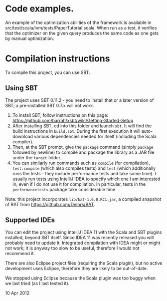 # Code examples.
An example of the optimization abilities of the framework is available in
src/test/scala/ivm/tests/PaperTutorial.scala. When run as a test, it verifies
that the optimizer on the given query produces the same code as one gets by
manual optimization.

# Compilation instructions
To compile this project, you can use SBT.

## Using SBT
The project uses SBT 0.11.2 - you need to install that or a later version of SBT; a pre-installed SBT 0.7.x will not work.

1) To install SBT, follow instructions on this page:
  <https://github.com/harrah/xsbt/wiki/Getting-Started-Setup>
2) After installing SBT, cd into this folder and launch `sbt`. It will find the build instructions in `build.sbt`. During the first execution it will auto-download various dependencies needed for itself (including the Scala compiler).
3) Then, at the SBT prompt, give the `package` command (simply `package` followed by newline) to compile and package the library as a JAR file under the `target` folder.
4) You can similarly run commands such as `compile` (for compilation), `test:compile` (which also compiles tests) and `test` (which additionally _runs_ the tests - they include performance tests and take some time). I usually run tests using IntelliJ IDEA to specify which one I am interested in, even if I do not use it for compilation.
In particular, tests in the `performancetests` package take considerable time.

Note: this project incorporates `lib/bat-1.6.0.RC1.jar`, a compiled snapshot of
BAT from <https://github.com/Delors/BAT>.

## Supported IDEs
You can edit the project using IntelliJ IDEA 11 with the Scala and SBT plugins
installed, beyond SBT itself.
Since IDEA 11 was recently released you will probably need to update it.
Integrated compilation with IDEA might or might not work; it is anyway too slow
to be useful, therefore I would not recommend it.

There are also Eclipse project files (requiring the Scala plugin), but no active
development uses Eclipse, therefore they are likely to be out-of-date.

We stopped using Eclipse because the Scala plugin was too buggy when we last
tried (as I last tested it).


10 Apr 2012
